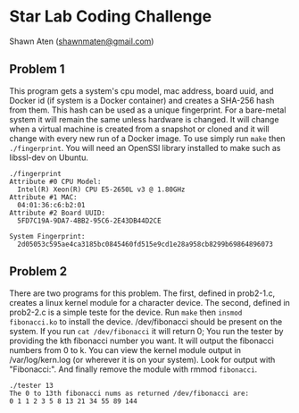 # Star Lab Coding Challenge

Shawn Aten (shawnmaten@gmail.com)

## Problem 1
This program gets a system's cpu model, mac address, board uuid, and Docker id 
(if system is a Docker container) and creates a SHA-256 hash from them. This 
hash can be used as a unique fingerprint. For a bare-metal system it will 
remain the same unless hardware is changed. It will change when a virtual
machine is created from a snapshot or cloned and it will change with every new 
run of a Docker image. To use simply run `make` then `./fingerprint`. You will
need an OpenSSl library installed to make such as libssl-dev on Ubuntu.

```
./fingerprint 
Attribute #0 CPU Model:
  Intel(R) Xeon(R) CPU E5-2650L v3 @ 1.80GHz
Attribute #1 MAC:
  04:01:36:c6:b2:01
Attribute #2 Board UUID:
  5FD7C19A-9DA7-4BB2-95C6-2E43DB44D2CE

System Fingerprint:
  2d05053c595ae4ca3185bc0845460fd515e9cd1e28a958cb8299b69864896073
```

## Problem 2
There are two programs for this problem. The first, defined in prob2-1.c,
creates a linux kernel module for a character device. The second, defined in
prob2-2.c is a simple teste for the device. Run `make` then `insmod
fibonacci.ko` to install the device. /dev/fibonacci should be present on the
system. If you run `cat /dev/fibonacci` it will return 0; You run the tester by
providing the kth fibonacci number you want. It will output the fibonacci
numbers from 0 to k. You can view the kernel module output in /var/log/kern.log
(or wherever it is on your system). Look for output with "Fibonacci:". And
finally remove the module with rmmod `fibonacci`.

```
./tester 13
The 0 to 13th fibonacci nums as returned /dev/fibonacci are:
0 1 1 2 3 5 8 13 21 34 55 89 144
```

